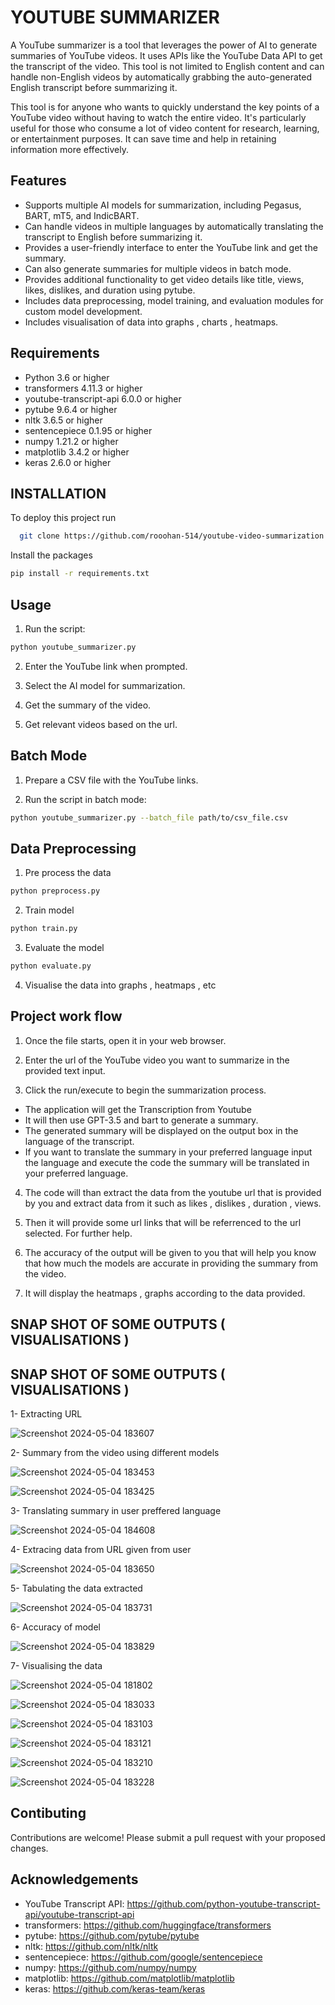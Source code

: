 
# YOUTUBE SUMMARIZER

A YouTube summarizer is a tool that leverages the power of AI to generate summaries of YouTube videos. It uses APIs like the YouTube Data API to get the transcript of the video. This tool is not limited to English content and can handle non-English videos by automatically grabbing the auto-generated English transcript before summarizing it.

This tool is for anyone who wants to quickly understand the key points of a YouTube video without having to watch the entire video. It's particularly useful for those who consume a lot of video content for research, learning, or entertainment purposes. It can save time and help in retaining information more effectively.


## Features

- Supports multiple AI models for summarization, including Pegasus, BART, mT5, and IndicBART.
- Can handle videos in multiple languages by automatically translating the transcript to English before summarizing it.
- Provides a user-friendly interface to enter the YouTube link and get the summary.
- Can also generate summaries for multiple videos in batch mode.
- Provides additional functionality to get video details like title, views, likes, dislikes, and duration using pytube.
- Includes data preprocessing, model training, and evaluation modules for custom model development.
- Includes visualisation of data into graphs , charts , heatmaps.


## Requirements

- Python 3.6 or higher
- transformers 4.11.3 or higher
- youtube-transcript-api 6.0.0 or higher
- pytube 9.6.4 or higher
- nltk 3.6.5 or higher
- sentencepiece 0.1.95 or higher
- numpy 1.21.2 or higher
- matplotlib 3.4.2 or higher
- keras 2.6.0 or higher


## INSTALLATION

To deploy this project run

```bash
  git clone https://github.com/rooohan-514/youtube-video-summarization.git
```

Install the packages

```bash
pip install -r requirements.txt
```




## Usage

1. Run the script:
```bash
python youtube_summarizer.py
```
2. Enter the YouTube link when prompted.

3. Select the AI model for summarization.

4. Get the summary of the video.

5. Get relevant videos based on the url.



## Batch Mode

1. Prepare a CSV file with the YouTube links.

2. Run the script in batch mode:

```bash
python youtube_summarizer.py --batch_file path/to/csv_file.csv
```


## Data Preprocessing

1. Pre process the data 

``` bash
python preprocess.py
```

2. Train model 

``` bash 
python train.py
```

3. Evaluate the model 

``` bash 
python evaluate.py
```

4. Visualise the data into graphs , heatmaps , etc


## Project work flow

1. Once the file starts, open it in your web browser.

2. Enter the url of the YouTube video you want to summarize in the provided text input.

3. Click the run/execute to begin the summarization process.
  - The application will get the Transcription from Youtube
  - It will then use GPT-3.5 and bart to generate a summary.
  - The generated summary will be displayed on the output box in the language of the transcript.
  - If you want to translate the summary in your preferred language input the language and execute the code the summary will be translated in your preferred language.

4. The code will than extract the data from the youtube url that is provided by you and extract data from it such as likes , dislikes , duration , views.

5. Then it will provide some url links that will be referrenced to the url selected. For further help.

6. The accuracy of the output will be given to you that will help you know that how much the models are accurate in providing the summary from the video.

7. It will display the heatmaps , graphs according to the data provided.

## SNAP SHOT OF SOME OUTPUTS ( VISUALISATIONS )



## SNAP SHOT OF SOME OUTPUTS ( VISUALISATIONS )

1- Extracting URL

![Screenshot 2024-05-04 183607](https://github.com/roohan-514/YOUTUBE-SUMMARIZER/assets/113782123/c4c0da05-2adb-4ef1-9882-4c245a4106b7)

2- Summary from the video using different models

![Screenshot 2024-05-04 183453](https://github.com/roohan-514/YOUTUBE-SUMMARIZER/assets/113782123/cebbca50-90df-463a-b47d-f4a22ff223a2)

![Screenshot 2024-05-04 183425](https://github.com/roohan-514/YOUTUBE-SUMMARIZER/assets/113782123/79f931f7-c094-4a4c-aed9-b0f543ff439c)

3- Translating summary in user preffered language

![Screenshot 2024-05-04 184608](https://github.com/roohan-514/YOUTUBE-SUMMARIZER/assets/113782123/6a82aa33-ea43-424f-a97a-200474e0e565)

4- Extracing data from URL given from user

![Screenshot 2024-05-04 183650](https://github.com/roohan-514/YOUTUBE-SUMMARIZER/assets/113782123/221f65e3-50a3-4e24-99b7-13103d116826)

5- Tabulating the data extracted

![Screenshot 2024-05-04 183731](https://github.com/roohan-514/YOUTUBE-SUMMARIZER/assets/113782123/8ed48750-85c4-4d74-90d6-ec1c74c6caa4)

6- Accuracy of model 

![Screenshot 2024-05-04 183829](https://github.com/roohan-514/YOUTUBE-SUMMARIZER/assets/113782123/8d2db527-9664-4b9b-9586-3e06d7c2d722)

7- Visualising the data 

![Screenshot 2024-05-04 181802](https://github.com/roohan-514/YOUTUBE-SUMMARIZER/assets/113782123/35931522-21de-4a56-99d5-683bfe33a6c6)

![Screenshot 2024-05-04 183033](https://github.com/roohan-514/YOUTUBE-SUMMARIZER/assets/113782123/55ded32a-dac1-41ed-8a77-9dc091bcaf2d)

![Screenshot 2024-05-04 183103](https://github.com/roohan-514/YOUTUBE-SUMMARIZER/assets/113782123/c241eb92-566c-4da9-a24c-f858b23bf9e5)

![Screenshot 2024-05-04 183121](https://github.com/roohan-514/YOUTUBE-SUMMARIZER/assets/113782123/ea0ae0d2-b63b-4c08-a903-81b0c6207dfa)

![Screenshot 2024-05-04 183210](https://github.com/roohan-514/YOUTUBE-SUMMARIZER/assets/113782123/05f4f7b2-7248-446c-aa20-fe2a5e9bab33)

![Screenshot 2024-05-04 183228](https://github.com/roohan-514/YOUTUBE-SUMMARIZER/assets/113782123/6d71ef86-95b3-4753-8924-414e90a3eee3)



## Contibuting

Contributions are welcome! Please submit a pull request with your proposed changes.
## Acknowledgements

- YouTube Transcript API: https://github.com/python-youtube-transcript-api/youtube-transcript-api
- transformers: https://github.com/huggingface/transformers
- pytube: https://github.com/pytube/pytube
- nltk: https://github.com/nltk/nltk
- sentencepiece: https://github.com/google/sentencepiece
- numpy: https://github.com/numpy/numpy
- matplotlib: https://github.com/matplotlib/matplotlib
- keras: https://github.com/keras-team/keras
